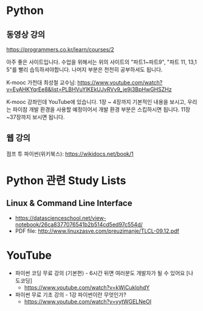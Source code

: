 # Python

## 동영상 강의

https://programmers.co.kr/learn/courses/2

아주 좋은 사이트입니다.
수업을 위해서는 위의 사이트의 "파트1~파트9", "파트 11, 13,1 5"를 빨리 습득하셔야합니다.
나머지 부분은 천천히 공부하셔도 됩니다.

K-mooc 가천대 최성철 교수님: https://www.youtube.com/watch?v=EyAHKYqrEe8&list=PLBHVuYlKEkUJvRVv9_je9j3BpHwGHSZHz

K-mooc 강좌인데  YouTube에 있습니다.
1장 ~ 4장까지 기본적인 내용을 보시고,
우리는 파이참 개발 환경을 사용할 예정이어서 개발 환경 부분은 스킵하시면 됩니다.
11장 ~37장까지 보시면 됩니다.

## 웹 강의

점프 투 파이썬(위키북스):  https://wikidocs.net/book/1

# Python 관련 Study Lists

## Linux & Command Line Interface
* https://datascienceschool.net/view-notebook/26ca8377076541b2b514cd5ed97c554d/
* PDF file: http://www.linuxzasve.com/preuzimanje/TLCL-09.12.pdf

# YouTube

* 파이썬 코딩 무료 강의 (기본편) - 6시간 뒤면 여러분도 개발자가 될 수 있어요 [나도코딩]
  - https://www.youtube.com/watch?v=kWiCuklohdY
* 파이썬 무료 기초 강의 - 1강 파이썬이란 무엇인가?
  - https://www.youtube.com/watch?v=yytWGELNeOI
